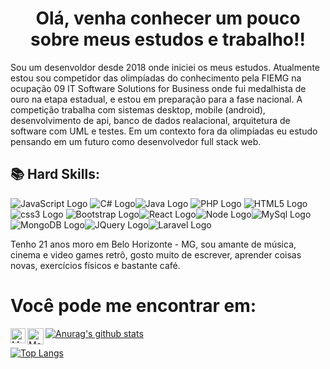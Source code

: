 
# <center> Olá, venha conhecer um pouco sobre meus estudos e trabalho!! </center>
Sou um desenvoldor desde 2018 onde iniciei os meus estudos. Atualmente estou sou competidor das olimpíadas do conhecimento pela FIEMG na ocupação 09 IT Software Solutions for Business 
onde fui medalhista de ouro na etapa estadual, e estou em preparação para a fase nacional. A competição trabalha com sistemas desktop, mobile (android), desenvolvimento de api,
banco de dados realacional, arquitetura de software com UML e testes. Em um contexto fora da olimpíadas eu estudo pensando em um futuro como desenvolvedor full stack web. 


## 📚 Hard Skills:

   <img src="https://img.shields.io/badge/javascript%20-%23323330.svg?&style=for-the-badge&logo=javascript&logoColor=%23F7DF1E" alt="JavaScript Logo">    <img src="https://img.shields.io/badge/c%20sharp-%23239120.svg?&style=flat-square&logo=c%20sharp&logoColor=white" alt="C# Logo"><img src="https://img.shields.io/badge/java-%23ED8B00.svg?&style=for-the-badge&logo=java&logoColor=white" alt="Java Logo"> <img src="https://img.shields.io/badge/php-%23777BB4.svg?&style=for-the-badge&logo=php&logoColor=white" alt="PHP Logo"> <img src="https://img.shields.io/badge/html5%20-%23E34F26.svg?&style=for-the-badge&logo=html5&logoColor=white" alt="HTML5 Logo"><img src="https://img.shields.io/badge/css3%20-%231572B6.svg?&style=for-the-badge&logo=css3&logoColor=white" alt="css3 Logo"> <img src="https://img.shields.io/badge/bootstrap%20-%23563D7C.svg?&style=for-the-badge&logo=bootstrap&logoColor=white" alt="Bootstrap Logo"><img src="https://img.shields.io/badge/react%20-%2320232a.svg?&style=for-the-badge&logo=react&logoColor=%2361DAFB" alt="React Logo"><img src="https://img.shields.io/badge/node.js%20-%2343853D.svg?&style=for-the-badge&logo=node.js&logoColor=white" alt="Node Logo"><img src="https://img.shields.io/badge/mysql-%2300f.svg?&style=for-the-badge&logo=mysql&logoColor=white" alt="MySql Logo"><img src="https://img.shields.io/badge/MongoDB-%234ea94b.svg?&style=for-the-badge&logo=mongodb&logoColor=white" alt="MongoDB Logo"><img src="https://img.shields.io/badge/jquery%20-%230769AD.svg?&style=for-the-badge&logo=jquery&logoColor=white" alt="JQuery Logo"><img src="https://img.shields.io/badge/laravel%20-%23FF2D20.svg?&style=for-the-badge&logo=laravel&logoColor=white" alt="Laravel Logo">  

Tenho 21 anos moro em Belo Horizonte - MG, sou amante de música, cinema e video games retrô, gosto muito de escrever, aprender coisas novas, exercícios físicos e bastante café.


  # Você pode me encontrar em:
  <a href="https://www.linkedin.com/in/mauricioml04/">
  <img align="left" alt="Maurício Lacerda - Linkedin" width="24px" src="https://github.com/TheDudeThatCode/TheDudeThatCode/blob/master/Assets/Linkedin.svg" />
</a><a href="mailto:mauricio.lacerdam@gmail.com">
  <img align="left" alt="Maurício Lacerda - Gmail" width="26px" src="https://github.com/TheDudeThatCode/TheDudeThatCode/blob/master/Assets/Gmail.svg" />
</a>

[![Anurag's github stats](https://github-readme-stats.vercel.app/api?username=mauricioFe&show_icons=true&theme=dark)](https://github.com/meuricioFe/github-readme-stats)

[![Top Langs](https://github-readme-stats.vercel.app/api/top-langs/?username=mauriciofe&theme=dark)](https://github.com/meuricioFe/github-readme-stats)


